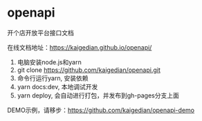 # openapi
开个店开放平台接口文档

在线文档地址：https://kaigedian.github.io/openapi/

1. 电脑安装node.js和yarn
2. git clone https://github.com/kaigedian/openapi.git
3. 命令行运行yarn, 安装依赖
4. yarn docs:dev, 本地调试开发
5. yarn deploy, 会自动进行打包，并发布到gh-pages分支上面

DEMO示例，请移步：https://github.com/kaigedian/openapi-demo
